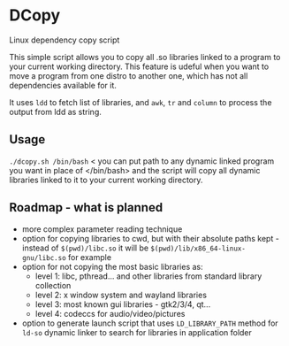 # DCopy
Linux dependency copy script

This simple script allows you to copy all .so libraries linked to a program to your current working directory. This feature is udeful when you want to move a program from one distro to another one, which has not all dependencies available for it.

It uses `ldd` to fetch list of libraries, and `awk`, `tr` and `column` to process the output from ldd as string.

## Usage
`./dcopy.sh /bin/bash` < you can put path to any dynamic linked program you want in place of </bin/bash> and the script will copy all dynamic libraries linked to it to your current working directory.

## Roadmap - what is planned
- more complex parameter reading technique
- option for copying libraries to cwd, but with their absolute paths kept - instead of `$(pwd)/libc.so` it will be `$(pwd)/lib/x86_64-linux-gnu/libc.so` for example
- option for not copying the most basic libraries as:
  - level 1: libc, pthread... and other libraries from standard library collection
  - level 2: x window system and wayland libraries
  - level 3: most known gui libraries - gtk2/3/4, qt...
  - level 4: codeccs for audio/video/pictures
- option to generate launch script that uses `LD_LIBRARY_PATH` method for `ld-so` dynamic linker to search for libraries in application folder
